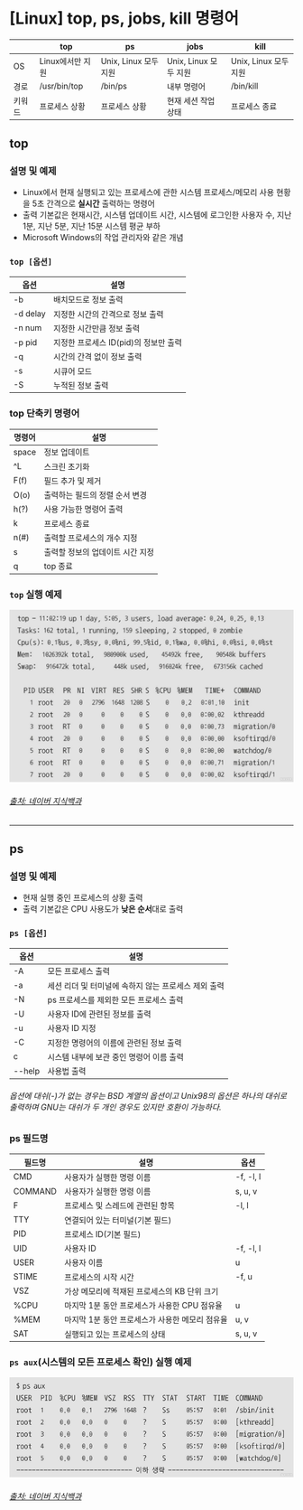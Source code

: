 # [Linux] top, ps, jobs, kill 명령어
|  |top|ps|jobs|kill|
|----|----|----|----|----|
|OS|Linux에서만 지원|Unix, Linux 모두 지원|Unix, Linux 모두 지원|Unix, Linux 모두 지원|
|경로|/usr/bin/top|/bin/ps|내부 명령어|/bin/kill
|키워드|프로세스 상황|프로세스 상황|현재 세션 작업 상태|프로세스 종료|  

## top
### 설명 및 예제
- Linux에서 현재 실행되고 있는 프로세스에 관한 시스템 프로세스/메모리 사용 현황을 5초 간격으로 **실시간** 출력하는 명령어  
- 출력 기본값은 현재시간, 시스템 업데이트 시간, 시스템에 로그인한 사용자 수, 지난 1분, 지난 5분, 지난 15분 시스템 평균 부하  
- Microsoft Windows의 작업 관리자와 같은 개념  

### `top [옵션]`
   
|옵션|설명|
|-----|-----|
|-b|배치모드로 정보 출력|
|-d delay|지정한 시간의 간격으로 정보 출력|
|-n num|지정한 시간만큼 정보 출력|
|-p pid|지정한 프로세스 ID(pid)의 정보만 출력|
|-q|시간의 간격 없이 정보 출력|
|-s|시큐어 모드|
|-S|누적된 정보 출력|  

  
### top 단축키 명령어
|명령어|설명|
|-----|-----|
|space|정보 업데이트|
|^L|스크린 초기화|
|F(f)|필드 추가 및 제거|
|O(o)|출력하는 필드의 정렬 순서 변경|
|h(?)|사용 가능한 명령어 출력
|k|프로세스 종료|
|n(#)|출력할 프로세스의 개수 지정|
|s|출력할 정보의 업데이트 시간 지정|
|q|top 종료|


### `top` 실행 예제
![top 실행 예제 이미지](./top.png)
###### [출처: 네이버 지식백과](https://terms.naver.com/entry.naver?docId=4125861&cid=59321&categoryId=59321)
-----------------------

## ps
### 설명 및 예제
- 현재 실행 중인 프로세스의 상황 출력
- 출력 기본값은 CPU 사용도가 **낮은 순서**대로 출력
  
### `ps [옵션]`

   
|옵션|설명|
|-----|-----|
|-A|모든 프로세스 출력|
|-a|세션 리더 및 터미널에 속하지 않는 프로세스 제외 출력|
|-N|ps 프로세스를 제외한 모든 프로세스 출력|
|-U|사용자 ID에 관련된 정보를 출력|
|-u|사용자 ID 지정|
|-C|지정한 명령어의 이름에 관련된 정보 출력|
|c|시스템 내부에 보관 중인 명령어 이름 출력|
|--help|사용법 출력|  
###### 옵션에 대쉬(-)가 없는 경우는 BSD 계열의 옵션이고 Unix98의 옵션은 하나의 대쉬로 출력하며 GNU는 대쉬가 두 개인 경우도 있지만 호환이 가능하다.

  
### ps 필드명
|필드명|설명|옵션|
|-----|-----|-----|
|CMD|사용자가 실행한 명령 이름|-f, -l, l|
|COMMAND|사용자가 실행한 명령 이름|s, u, v|
|F|프로세스 및 스레드에 관련된 항목|-l, l|
|TTY|연결되어 있는 터미널(기본 필드)|
|PID|프로세스 ID(기본 필드)|
|UID|사용자 ID|-f, -l, l|
|USER|사용자 이름|u|
|STIME|프로세스의 시작 시간|-f, u|
|VSZ|가상 메모리에 적재된 프로세스의 KB 단위 크기|
|%CPU|마지막 1분 동안 프로세스가 사용한 CPU 점유율|u|
|%MEM|마지막 1분 동안 프로세스가 사용한 메모리 점유율|u, v|
|SAT|실행되고 있는 프로세스의 상태|s, u, v|


### `ps aux`(시스템의 모든 프로세스 확인) 실행 예제
![ps aux 실행 예제 이미지](./ps_aux.png)
###### [출처: 네이버 지식백과](https://terms.naver.com/entry.naver?docId=4125773&cid=59321&categoryId=59321#TABLE_OF_CONTENT3)
